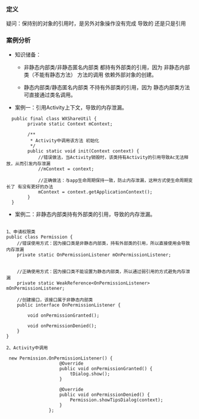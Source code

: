 
### 定义
 疑问：保持别的对象的引用时，是另外对象操作没有完成 导致的 还是只是引用
### 案例分析

* 知识储备： 

  * 非静态内部类/非静态匿名内部类 都持有外部类的引用，因为 非静态内部类（不能有静态方法）
方法的调用 依赖外部对象的创建。

  * 静态内部类/静态匿名内部类 不持有外部类的引用，因为 静态内部类方法 可直接通过类名调用。


* 案例一：引用Activity上下文，导致的内存泄漏。

```
  public final class WXShareUtil {
        private static Context mContext;
           
        /**
         * Activity中调用该方法 初始化
         */
        public static void init(Context context) {
            //错误做法，当Activity销毁时，该类持有Activity的引用导致Ac无法释放，从而引发内存泄漏
            //mContext = context;
            
            //正确做法：与app生命周期保持一致，防止内存泄漏，这种方式使生命周期变长了 有没有更好的办法
            mContext = context.getApplicationContext();
        }
  }
```

* 案例二：非静态内部类持有外部类的引用，导致的内存泄漏。 

```

1、申请权限类
public class Permission {
    //错误使用方式：因为接口类是非静态内部类，持有外部类的引用，所以直接使用会导致内存泄漏
    private static OnPermissionListener mOnPermissionListener;
    
    
    //正确使用方式：因为接口类不能设置为静态内部类，所以通过弱引用的方式避免内存泄漏
    private static WeakReference<OnPermissionListener> mOnPermissionListener;
    
    //创建接口，该接口属于非静态内部类
    public interface OnPermissionListener {
    
        void onPermissionGranted();
        
        void onPermissionDenied();
    }
}

2、Activity中调用

 new Permission.OnPermissionListener() {
                    @Override
                    public void onPermissionGranted() {
                        tDialog.show();
                    }

                    @Override
                    public void onPermissionDenied() {
                        Permission.showTipsDialog(context);
                    }
                };

```
